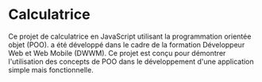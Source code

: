 # Calculatrice
Ce projet de calculatrice en JavaScript utilisant la programmation orientée objet (POO). a été développé dans le cadre de la formation Développeur Web et Web Mobile (DWWM). Ce projet est conçu pour démontrer l'utilisation des concepts de POO dans le développement d'une application simple mais fonctionnelle.

